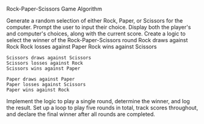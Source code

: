 Rock-Paper-Scissors Game Algorithm

Generate a random selection of either Rock, Paper, or Scissors for the computer.
Prompt the user to input their choice.
Display both the player's and computer's choices, along with the current score.
Create a logic to select the winner of the Rock-Paper-Scissors round
    Rock draws against Rock
    Rock losses against Paper
    Rock wins against Scissors
    
    Scissors draws against Scissors
    Scissors losses against Rock
    Scissors wins against Paper

    Paper draws against Paper
    Paper losses against Scissors
    Paper wins against Rock

Implement the logic to play a single round, determine the winner, and log the result.
Set up a loop to play five rounds in total, track scores throughout, and declare the final winner after all rounds are completed.

